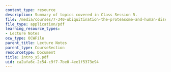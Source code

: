 ```yaml
---
content_type: resource
description: Summary of topics covered in Class Session 5.
file: /media/courses/7-340-ubiquitination-the-proteasome-and-human-disease-fall-2004/ca2afa6c2c54c9f77be04ee1f5373e94_intro_s5.pdf
file_type: application/pdf
learning_resource_types:
- Lecture Notes
ocw_type: OCWFile
parent_title: Lecture Notes
parent_type: CourseSection
resourcetype: Document
title: intro_s5.pdf
uid: ca2afa6c-2c54-c9f7-7be0-4ee1f5373e94
---
```

